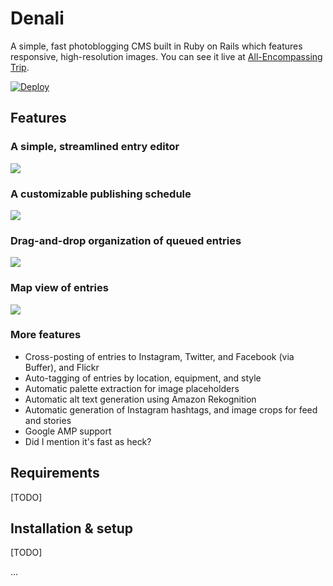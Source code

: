 # Denali

A simple, fast photoblogging CMS built in Ruby on Rails which features responsive, high-resolution images. You can see it live at [All-Encompassing Trip](http://www.allencompassingtrip.com).

[![Deploy](https://www.herokucdn.com/deploy/button.svg)](https://heroku.com/deploy)

## Features

### A simple, streamlined entry editor

![](https://i.imgur.com/N42IOxI.png)

### A customizable publishing schedule

![](https://i.imgur.com/ax4Bs8X.png)

### Drag-and-drop organization of queued entries

![](https://i.imgur.com/lSiV4Ro.png)

### Map view of entries

![](https://i.imgur.com/enMdop1.png)

### More features

* Cross-posting of entries to Instagram, Twitter, and Facebook (via Buffer), and Flickr
* Auto-tagging of entries by location, equipment, and style
* Automatic palette extraction for image placeholders
* Automatic alt text generation using Amazon Rekognition
* Automatic generation of Instagram hashtags, and image crops for feed and stories
* Google AMP support
* Did I mention it's fast as heck?

## Requirements

[TODO]

## Installation & setup

[TODO]

...
